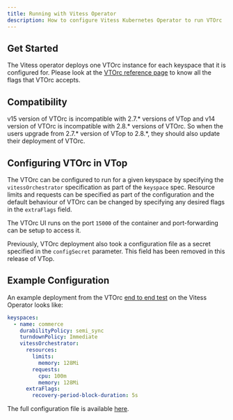 ```yaml
---
title: Running with Vitess Operator
description: How to configure Vitess Kubernetes Operator to run VTOrc
---
```


## Get Started

The Vitess operator deploys one VTOrc instance for each keyspace that it is configured for. Please look at the [VTOrc reference page](../../programs/vtorc)
to know all the flags that VTOrc accepts.

## Compatibility

v15 version of VTOrc is incompatible with 2.7.* versions of VTop and v14 version of VTOrc is incompatible with 2.8.* versions of VTOrc.
So when the users upgrade from 2.7.* version of VTop to 2.8.*, they should also update their deployment of VTOrc.

## Configuring VTOrc in VTop

The VTOrc can be configured to run for a given keyspace by specifying the `vitessOrchestrator` specification as part of the `keyspace` spec.
Resource limits and requests can be specified as part of the configuration and the default behaviour of VTOrc can be changed by specifying any 
desired flags in the `extraFlags` field.

The VTOrc UI runs on the port `15000` of the container and port-forwarding can be setup to access it.

Previously, VTOrc deployment also took a configuration file as a secret specified in the `configSecret` parameter. This field has been removed in this release of VTop.

## Example Configuration

An example deployment from the VTOrc [end to end test](https://github.com/planetscale/vitess-operator/tree/release-2.8/test/endtoend) on the Vitess Operator looks like:
```yaml
keyspaces:
  - name: commerce
    durabilityPolicy: semi_sync
    turndownPolicy: Immediate
    vitessOrchestrator:
      resources:
        limits:
          memory: 128Mi
        requests:
          cpu: 100m
          memory: 128Mi
      extraFlags:
        recovery-period-block-duration: 5s
```

The full configuration file is available [here](https://github.com/planetscale/vitess-operator/blob/release-2.8/test/endtoend/operator/101_initial_cluster_vtorc_vtadmin.yaml).


